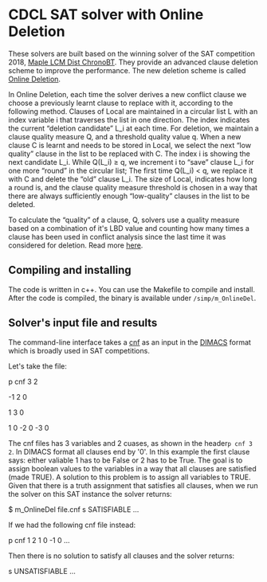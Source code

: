 CDCL SAT solver with Online Deletion
===========================================


These solvers are built based on the winning solver of the
SAT competition 2018, [Maple LCM Dist ChronoBT](https://helda.helsinki.fi/items/3bd6f832-e0cf-4db9-bf9b-89764dea3a72).
They provide an advanced clause deletion scheme to improve the performance.
The new deletion scheme is called [Online Deletion](https://www.cs.sfu.ca/~mitchell/papers/sat19-deletion.pdf). 

In Online Deletion, each time the solver derives
a new conflict clause we choose a previously learnt clause to
replace with it, according to the following method.
Clauses of Local are maintained in a circular list L with
an index variable i that traverses the list in one direction. The
index indicates the current “deletion candidate” L_i at each
time. For deletion, we maintain a clause quality measure Q,
and a threshold quality value q. When a new clause C is
learnt and needs to be stored in Local, we select the next
“low quality” clause in the list to be replaced with C. The
index i is showing the next candidate L_i. While Q(L_i) ≥ q,
we increment i to “save” clause L_i for one more “round” in
the circular list; The first time Q(L_i) < q, we replace it with
C and delete the “old” clause L_i. The size of Local, indicates how long a round is, and the clause quality measure threshold
is chosen in a way that there are always sufficiently enough
“low-quality” clauses in the list to be deleted.

To calculate the “quality” of a clause, Q, solvers use a quality measure based
on a combination of it's LBD value and counting how many times a clause has been used in conflict
analysis since the last time it was considered for deletion. Read more [here](https://helda.helsinki.fi/items/f9b9f04c-7003-4c0f-9f3e-cadf7d12f33a).


Compiling and installing
------------------------

The code is written in c++. You can use the Makefile to compile and install. 
After the code is compiled, the binary is available under `/simp/m_OnlineDel`.


Solver's input file and results
-------------------------------
The command-line interface takes a [cnf](http://en.wikipedia.org/wiki/Conjunctive_normal_form) as an
input in the [DIMACS](http://www.satcompetition.org/2009/format-benchmarks2009.html)
format which is broadly used in SAT competitions.


Let's take the file:

p cnf 3 2

-1 2 0

1 3 0

1 0
-2 0
-3 0


The cnf files has 3 variables and 2 cuases, as shown in the header`p cnf 3 2`. 
In DIMACS format all clauses end by '0'. In this example the first clause says: either valiable 1 has to be False or 2 has to be True.
The goal is to assign boolean values to the variables in a way that all clauses are satisfied (made TRUE). A solution to this problem is to assign all variables to TRUE. 
Given that there is a truth assignment that satisfies all clauses, when we run the solver on this SAT instance the solver returns:

$ m_OnlineDel file.cnf
s SATISFIABLE
...

If we had the following cnf file instead:

p cnf 1 2
1 0
-1 0
...

Then there is no solution to satisfy all clauses and the solver returns:

s UNSATISFIABLE
...

